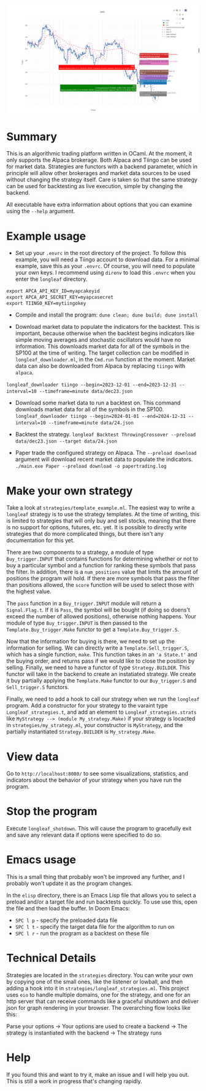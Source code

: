 ![Longleaf](static/screenshot.png)

# Summary

This is an algorithmic trading platform written in OCaml.  At the moment, it only supports the Alpaca brokerage.  Both Alpaca and Tiingo can be used for market data.  Strategies are functors with a backend parameter, which in principle will allow other brokerages and market data sources to be used without changing the strategy itself.  Care is taken so that the same strategy can be used for backtesting as live execution, simple by changing the backend.

All executable have extra information about options that you can examine using the `--help` argument.

# Example usage

* Set up your `.envrc` in the root directory of the project.  To follow this example, you will need a Tiingo account to download data.  For a minimal example, save this as your `.envrc`.  Of course, you will need to populate your own keys.  I recommend using `direnv` to load this `.envrc` when you enter the `longleaf` directory.

```
export APCA_API_KEY_ID=myapcakeyid
export APCA_API_SECRET_KEY=myapcasecret
export TIINGO_KEY=mytiingokey
```

* Compile and install the program:
`dune clean; dune build; dune install`

* Download market data to populate the indicators for the backtest.  This is important, because otherwise when the backtest begins indicators like simple moving averages and stochastic oscillators would have no information.  This downloads market data for all of the symbols in the SP100 at the time of writing.  The target collection can be modified in `longleaf_downloader.ml`, in the `Cmd.run` function at the moment.  Market data can also be downloaded from Alpaca by replacing `tiingo` with `alpaca`.

`longleaf_downloader tiingo --begin=2023-12-01 --end=2023-12-31 --interval=10 --timeframe=minute data/dec23.json`

* Download some market data to run a backtest on.  This command downloads market data for all of the symbols in the SP100.
`longleaf_downloader tiingo --begin=2024-01-01 --end=2024-12-31 --interval=10 --timeframe=minute data/24.json`

* Backtest the strategy.
`longleaf Backtest ThrowingCrossover --preload data/dec23.json --target data/24.json`

* Paper trade the configured strategy on Alpaca.  The `--preload download` argument will download recent market data to populate the indicators.
`./main.exe Paper --preload download -o papertrading.log`

# Make your own strategy

Take a look at `strategies/template_example.ml`.  The easiest way to write a `longleaf` strategy is to use the strategy templates.  At the time of writing, this is limited to strategies that will only buy and sell stocks, meaning that there is no support for options, futures, etc. yet.  It is possible to directly write strategies that do more complicated things, but there isn't any documentation for this yet.

There are two components to a strategy, a module of type `Buy_trigger.INPUT` that contains functions for determining whether or not to buy a particular symbol and a function for ranking these symbols that pass the filter.  In addition, there is a `num_positions` value that limits the amount of positions the program will hold.  If there are more symbols that pass the filter than positions allowed, the `score` function will be used to select those with the highest value.

The `pass` function in a `Buy_trigger.INPUT` module will return a `Signal.Flag.t`.  If it is `Pass`, the symbol will be bought (if doing so doens't exceed the number of allowed positions), otherwise nothing happens.  Your module of type `Buy_trigger.INPUT` is then passed to the `Template.Buy_trigger.Make` functor to get a `Template.Buy_trigger.S`.

Now that the information for buying is there, we need to set up the information for selling.  We can directly write a `Template.Sell_trigger.S`, which has a single function, `make`.  This function takes in an `'a State.t'` and the buying order, and returns pass if we would like to close the position by selling.  Finally, we need to have a functor of type `Strategy.BUILDER`.  This functor will take in the backend to create an instatiated strategy.  We create it buy partially applying the `Template.Make` functor to our `Buy_trigger.S` and `Sell_trigger.S` functors.

Finally, we need to add a hook to call our strategy when we run the `longleaf` program.  Add a constructor for your strategy to the varaint type `Longleaf_strategies.t`, and add an element to `Longleaf_strategies.strats` like `MyStrategy --> (module My_strategy.Make)` if your strategy is locacted in `strategies/my_strategy.ml`, your constructor is `MyStrategy`, and the partially instantiated `Strategy.BUILDER` is `My_strategy.Make`.

# View data

Go to `http://localhost:8080/` to see some visualizations, statistics, and indicators about the behavior of your strategy when you have run the program.

# Stop the program

Execute `longleaf_shotdown`.  This will cause the program to gracefully exit and save any relevant data if options were specified to do so.

# Emacs usage

This is a small thing that probably won't be improved any further, and I probably won't update it as the program changes.

In the `elisp` directory, there is an Emacs Lisp file that allows you to select a preload and/or a target file and run backtests quickly.  To use use this, open the file and then load the buffer. In Doom Emacs:

* `SPC l p` - specify the preloaded data file
* `SPC l t` - specify the target data file for the algorithm to run on
* `SPC l r` - run the program as a backtest on these file

# Technical Details

Strategies are located in the `strategies` directory.  You can write your own by copying one of the small ones, like the listener or lowball, and then adding a hook into it in `strategies/longleaf_strategies.ml`.  This project uses `eio` to handle multiple domains, one for the strategy, and one for an http server that can receive commands like a graceful shutdown and deliver json for graph rendering in your browser.  The overarching flow looks like this:

Parse your options -> Your options are used to create a backend -> The strategy is instantiated with the backend -> The strategy runs

# Help
If you found this and want to try it, make an issue and I will help you out.  This is still a work in progress that's changing rapidly.
